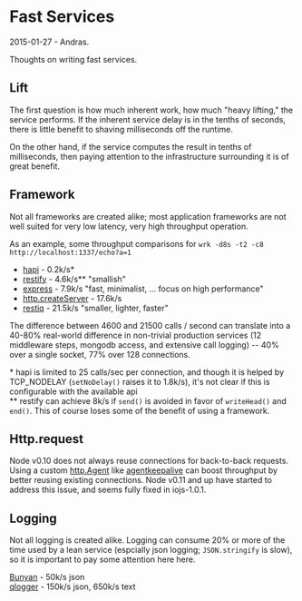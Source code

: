 Fast Services
=============

2015-01-27 - Andras.


Thoughts on writing fast services.


Lift
----

The first question is how much inherent work, how much "heavy lifting," the
service performs.  If the inherent service delay is in the tenths of seconds,
there is little benefit to shaving milliseconds off the runtime.

On the other hand, if the service computes the result in tenths of
milliseconds, then paying attention to the infrastructure surrounding it is of
great benefit.


Framework
---------

Not all frameworks are created alike; most application frameworks are not well
suited for very low latency, very high throughput operation.

As an example, some throughput comparisons for `wrk -d8s -t2 -c8 http://localhost:1337/echo?a=1`

- [hapi](https://www.npmjs.org/package/hapi) - 0.2k/s*
- [restify](https://www.npmjs.org/package/restify) - 4.6k/s** "smallish"
- [express](https://www.npmjs.org/package/express) - 7.9k/s "fast, minimalist, ... focus on high performance"
- [http.createServer](https://nodejs.org/api/http.html) - 17.6k/s
- [restiq](https://www.npmjs.org/package/restiq) - 21.5k/s "smaller, lighter, faster"

The difference between 4600 and 21500 calls / second can translate into a
40-80% real-world difference in non-trivial production services (12 middleware
steps, mongodb access, and extensive call logging) -- 40% over a single socket,
77% over 128 connections.

\* hapi is limited to 25 calls/sec per connection, and though it is helped by
  TCP_NODELAY (`setNoDelay()` raises it to 1.8k/s), it's not clear if this is
  configurable with the available api
<br>
\*\* restify can achieve 8k/s if `send()` is avoided in favor of `writeHead()`
  and `end()`.  This of course loses some of the benefit of using a framework.


Http.request
------------

Node v0.10 does not always reuse connections for back-to-back requests.  Using
a custom [http.Agent](http://nodejs.org/api/http.html#http_class_http_agent)
like [agentkeepalive](http://www.npmjs.org/package/agentkeepalive) can boost
throughput by better reusing existing connections.  Node v0.11 and up have
started to address this issue, and seems fully fixed in iojs-1.0.1.


Logging
-------

Not all logging is created alike.  Logging can consume 20% or more of the time
used by a lean service (espcially json logging; `JSON.stringify` is slow), so
it is important to pay some attention here here.

[Bunyan](https://npmjs.org/package/bunyan) - 50k/s json
<br>
[qlogger](https://npmjs.org/package/qlogger) - 150k/s json, 650k/s text
